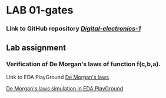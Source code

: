 # LAB 01-gates

### Link to GitHub repository [*Digital-electronics-1*](https://github.com/xknobm00/Digital-electronics-1)

## Lab assignment

### Verification of De Morgan's laws of function f(c,b,a).

Link to EDA PlayGround [De Morgan's laws](https://www.edaplayground.com/x/fDPy)

  [De Morgan's laws simulation in EDA PlayGround](IMAGES/Dem_law.png)


